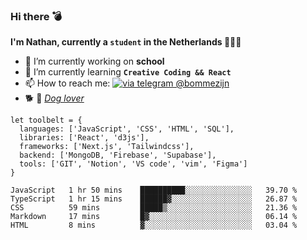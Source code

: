 ### Hi there 💣

**I'm Nathan, currently a `student` in the Netherlands 👨🏻‍🎓**
- 🔭 I’m currently working on **school**
- 🌱 I’m currently learning **`Creative Coding && React`**
- 📫 How to reach me: [![via telegram @bommezijn](https://shields.io/badge/@bommezijn-blue?logo=telegram&style=flat&color=21202F&labelColor=21202F)](https://t.me/bommezijn)
- 🐕 📸  *[Dog lover](https://cln.sh/mvm25T)*
```JS
let toolbelt = {
  languages: ['JavaScript', 'CSS', 'HTML', 'SQL'],
  libraries: ['React', 'd3js'],
  frameworks: ['Next.js', 'Tailwindcss'],
  backend: ['MongoDB, 'Firebase', 'Supabase'],
  tools: ['GIT', 'Notion', 'VS code', 'vim', 'Figma']
} 

```

<!--START_SECTION:waka-->
```text
JavaScript   1 hr 50 mins    ██████████░░░░░░░░░░░░░░░   39.70 % 
TypeScript   1 hr 15 mins    ██████▓░░░░░░░░░░░░░░░░░░   26.87 % 
CSS          59 mins         █████▒░░░░░░░░░░░░░░░░░░░   21.36 % 
Markdown     17 mins         █▓░░░░░░░░░░░░░░░░░░░░░░░   06.14 % 
HTML         8 mins          ▓░░░░░░░░░░░░░░░░░░░░░░░░   03.04 % 
```
<!--END_SECTION:waka-->



<!--
**bommezijn/bommezijn** is a ✨ _special_ ✨ repository because its `README.md` (this file) appears on your GitHub profile.

Here are some ideas to get you started:

- c I’m currently working on ...
- 🌱 I’m currently learning ...
- 👯 I’m looking to collaborate on ...
- 🤔 I’m looking for help with ...
- 💬 Ask me about ...
- 📫 How to reach me: ...
- 😄 Pronouns: ...
- ⚡ Fun fact: ...
-->
